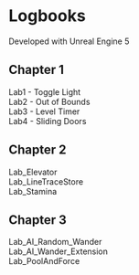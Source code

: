 # Logbooks

Developed with Unreal Engine 5  

## Chapter 1  
Lab1 - Toggle Light  
Lab2 - Out of Bounds  
Lab3 - Level Timer  
Lab4 - Sliding Doors  

## Chapter 2  
Lab_Elevator  
Lab_LineTraceStore  
Lab_Stamina  

## Chapter 3  
Lab_AI_Random_Wander  
Lab_AI_Wander_Extension  
Lab_PoolAndForce  
